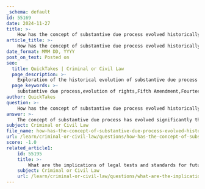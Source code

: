 ```yaml
---
_schema: default
id: 55169
date: 2024-11-27
title: >-
    How has the concept of substantive due process evolved historically?
article_title: >-
    How has the concept of substantive due process evolved historically?
date_format: MMM DD, YYYY
post_on_text: Posted on
seo:
  title: QuickTakes | Criminal or Civil Law
  page_description: >-
    Exploration of the historical evolution of substantive due process in American law, focusing on its significance, key cases like Lochner and Dobbs, and the ongoing debates surrounding individual rights and government limitations.
  page_keywords: >-
    substantive due process,evolution of rights,Fifth Amendment,Fourteenth Amendment,Lochner Era,Lochner v. New York,individual liberties,legal history,privacy rights,marriage rights,contraception rights,government regulation,Supreme Court decisions,Dobbs v. Jackson Women's Health Organization
author: QuickTakes
question: >-
    How has the concept of substantive due process evolved historically?
answer: >-
    The concept of substantive due process has evolved significantly throughout American legal history, particularly in relation to the protections afforded by the Fifth and Fourteenth Amendments of the U.S. Constitution. This principle asserts that certain fundamental rights are protected from government interference, even if those rights are not explicitly enumerated in the Constitution.\n\nHistorically, the Supreme Court's engagement with substantive due process began during the Lochner Era, particularly with the landmark case of *Lochner v. New York* (1905). In this case, the Court struck down a New York law that regulated the working hours of bakers, ruling that the law infringed upon the bakers' substantive due process right to contract freely. This decision marked a pivotal moment in which the Court began to assert its authority to protect economic rights under the guise of substantive due process, thereby expanding its role in regulating government actions that affect individual liberties.\n\nThe evolution of substantive due process continued through the late 19th and early 20th centuries, as courts increasingly recognized a body of law that limited government police powers concerning individual rights. Legal scholars, such as Professor Mayer, have noted that there was a long-standing tradition of substantive due process protections for liberty and property rights, which were well-established by the late 19th century. This historical context suggests that the Lochner-era Court was not merely creating new rights but was enforcing existing constitutional limits on government power.\n\nIn the latter half of the 20th century, the scope of substantive due process expanded to include various personal rights, such as the right to privacy, the right to marry, and the right to use contraception. These developments reflected a broader interpretation of individual freedoms that the Court deemed necessary to protect from government encroachment.\n\nHowever, the concept of substantive due process has faced criticism and scrutiny. It has been described as a "shadowy concept" and a "remarkable invention of the judiciary," leading to debates about its legitimacy and application. Recent Supreme Court rulings, such as the 2022 decision in *Dobbs v. Jackson Women's Health Organization*, which overturned the constitutional protection of abortion rights, indicate a potential retreat from the expansive interpretation of substantive due process that had been established over the previous decades.\n\nIn summary, the historical evolution of substantive due process reflects a complex interplay between the protection of individual rights and the authority of government regulation. As legal standards and societal values continue to shift, the implications for future legal cases involving substantive due process remain a critical area of constitutional law.
subject: Criminal or Civil Law
file_name: how-has-the-concept-of-substantive-due-process-evolved-historically.md
url: /learn/criminal-or-civil-law/questions/how-has-the-concept-of-substantive-due-process-evolved-historically
score: -1.0
related_article1:
    id: 55195
    title: >-
        What are the implications of legal tests and standards for future legal practice?
    subject: Criminal or Civil Law
    url: /learn/criminal-or-civil-law/questions/what-are-the-implications-of-legal-tests-and-standards-for-future-legal-practice
---
```


&nbsp;